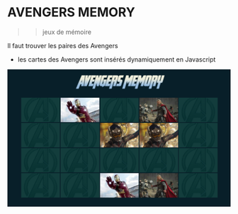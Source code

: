 # AVENGERS MEMORY

>> jeux de mémoire 

Il faut trouver les paires des Avengers

- les cartes des Avengers sont insérés dynamiquement en Javascript


![](./img/img-readme.png)


